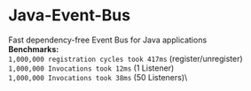 # Java-Event-Bus
 Fast dependency-free Event Bus for Java applications\
 **Benchmarks:**\
 `1,000,000 registration cycles took 417ms` (register/unregister)\
 `1,000,000 Invocations took 12ms` (1 Listener)\
 `1,000,000 Invocations took 38ms` (50 Listeners)\
